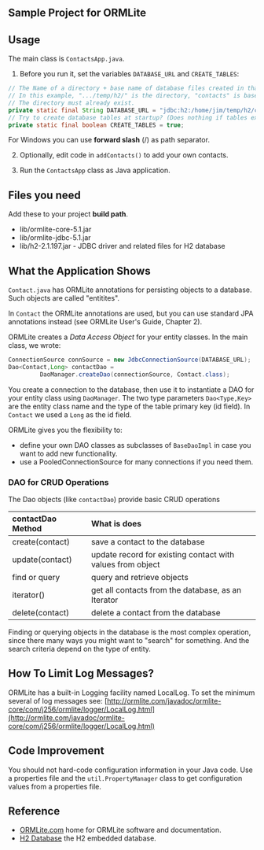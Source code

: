 ## Sample Project for ORMLite

## Usage

The main class is `ContactsApp.java`. 

1. Before you run it, set the variables `DATABASE_URL` and `CREATE_TABLES`:
```java
// The Name of a directory + base name of database files created in that directory.
// In this example, ".../temp/h2/" is the directory, "contacts" is base name
// The directory must already exist.
private static final String DATABASE_URL = "jdbc:h2:/home/jim/temp/h2/contacts";
// Try to create database tables at startup? (Does nothing if tables exist.)
private static final boolean CREATE_TABLES = true;
```
For Windows you can use **forward slash** (/) as path separator.

2. Optionally, edit code in `addContacts()` to add your own contacts.

3. Run the `ContactsApp` class as Java application.

## Files you need

Add these to your project **build path**.

* lib/ormlite-core-5.1.jar
* lib/ormlite-jdbc-5.1.jar
* lib/h2-2.1.197.jar - JDBC driver and related files for H2 database

## What the Application Shows

`Contact.java` has ORMLite annotations for persisting objects to a database.  Such objects are called "entitites".

In `Contact` the ORMLite annotations are used, but you can use standard JPA annotations instead (see ORMLite User's Guide, Chapter 2).

ORMLite creates a *Data Access Object* for your entity classes.
In the main class, we wrote:
```java
ConnectionSource connSource = new JdbcConnectionSource(DATABASE_URL);
Dao<Contact,Long> contactDao = 
         DaoManager.createDao(connectionSource, Contact.class);
```
You create a connection to the database,
then use it to instantiate a DAO for your entity class using `DaoManager`.
The two type parameters `Dao<Type,Key>` are the entity class name and the type of the table primary key (id field).  In `Contact` we used a `Long` as the id field.

ORMLite gives you the flexibility to:

* define your own DAO classes as subclasses of `BaseDaoImpl` in case you want to add new functionality.
* use a PooledConnectionSource for many connections if you need them.

### DAO for CRUD Operations

The Dao objects (like `contactDao`) provide basic CRUD operations

| contactDao Method | What is does                 |
|:------------------|:-----------------------------|
| create(contact) | save a contact to the database |
| update(contact) | update record for existing contact with values from object |
| find or query   | query and retrieve objects |
| iterator()      | get all contacts from the database, as an Iterator |
| delete(contact) | delete a contact from the database |

Finding or querying objects in the database is the most complex operation, since there many ways you might want to "search" for something.  And the search criteria depend on the type of entity.


## How To Limit Log Messages?

ORMLite has a built-in Logging facility named LocalLog.  To set the minimum several of log messages see:
[http://ormlite.com/javadoc/ormlite-core/com/j256/ormlite/logger/LocalLog.html](http://ormlite.com/javadoc/ormlite-core/com/j256/ormlite/logger/LocalLog.html)

## Code Improvement

You should not hard-code configuration information in your Java code.
Use a properties file and the `util.PropertyManager` class to get configuration values from a properties file.

## Reference

* [ORMLite.com](https://ormlite.com) home for ORMLite software and documentation.
* [H2 Database](http://www.h2database.com/) the H2 embedded database.

